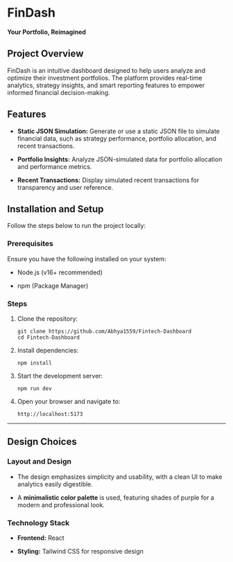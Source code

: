 # FinDash

**Your Portfolio, Reimagined**

## Project Overview

FinDash is an intuitive dashboard designed to help users analyze and optimize their investment portfolios. The platform provides real-time analytics, strategy insights, and smart reporting features to empower informed financial decision-making.

## Features

-   **Static JSON Simulation:** Generate or use a static JSON file to simulate financial data, such as strategy performance, portfolio allocation, and recent transactions.
    
-   **Portfolio Insights:** Analyze JSON-simulated data for portfolio allocation and performance metrics.
    
-   **Recent Transactions:** Display simulated recent transactions for transparency and user reference.
## Installation and Setup

Follow the steps below to run the project locally:

### Prerequisites

Ensure you have the following installed on your system:

-   Node.js (v16+ recommended)
    
-   npm  (Package Manager)

### Steps

1.  Clone the repository:
    
    ```
    git clone https://github.com/Abhya1559/Fintech-Dashboard
    cd Fintech-Dashboard
    ```
    
2.  Install dependencies:
    
    ```
    npm install
    
    ```
    
3.  Start the development server:
    
    ```
    npm run dev
    
    ```
    
4.  Open your browser and navigate to:
    
    ```
    http://localhost:5173
    
    ```
    
----------

## Design Choices

### Layout and Design

-   The design emphasizes simplicity and usability, with a clean UI to make analytics easily digestible.
    
-   A **minimalistic color palette** is used, featuring shades of purple for a modern and professional look.
    

### Technology Stack

-   **Frontend:** React
    
-   **Styling:** Tailwind CSS for responsive design

